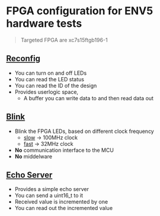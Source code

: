 # FPGA configuration for ENV5 hardware tests

> Targeted FPGA are xc7s15ftgb196-1

## [Reconfig](top_recofnig)

- You can turn on and off LEDs
- You can read the LED status
- You can read the ID of the design
- Provides userlogic space,
  - A buffer you can write data to and then read data out

## [Blink](blink)

- Blink the FPGA LEDs, based on different clock frequency
  - [slow](blink/blink_slow/) -> 100MHz clock
  - [fast](blink/blink_fast/) -> 32MHz clock
- **No** communication interface to the MCU
- **No** middelware

## [Echo Server](echo_server)

- Provides a simple echo server
- You can send a uint16_t to it
- Received value is incremented by one
- You can read out the incremented value